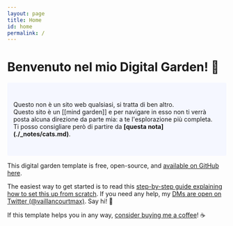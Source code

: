 ```yaml
---
layout: page
title: Home
id: home
permalink: /
---
```


# Benvenuto nel mio Digital Garden! 🌱

<p style="padding: 3em 1em; background: #f5f7ff; border-radius: 4px;">
  Questo non è un sito web qualsiasi, si tratta di ben altro. <br>
  Questo sito è un [[mind garden]] e per navigare in esso non ti verrà posta alcuna direzione da parte mia: a te l'esplorazione più completa. <br>
  Ti posso consigliare però di partire da <span style="font-weight: bold">[questa nota](./_notes/cats.md)</span>.
</p>

This digital garden template is free, open-source, and [available on GitHub here](https://github.com/maximevaillancourt/digital-garden-jekyll-template).

The easiest way to get started is to read this [step-by-step guide explaining how to set this up from scratch](https://maximevaillancourt.com/blog/setting-up-your-own-digital-garden-with-jekyll). If you need any help, my [DMs are open on Twitter (@vaillancourtmax)](https://twitter.com/vaillancourtmax). Say hi! 👋

If this template helps you in any way, [consider buying me a coffee](https://ko-fi.com/maximevaillancourt)! ☕️

<style>
  .wrapper {
    max-width: 46em;
  }
</style>
